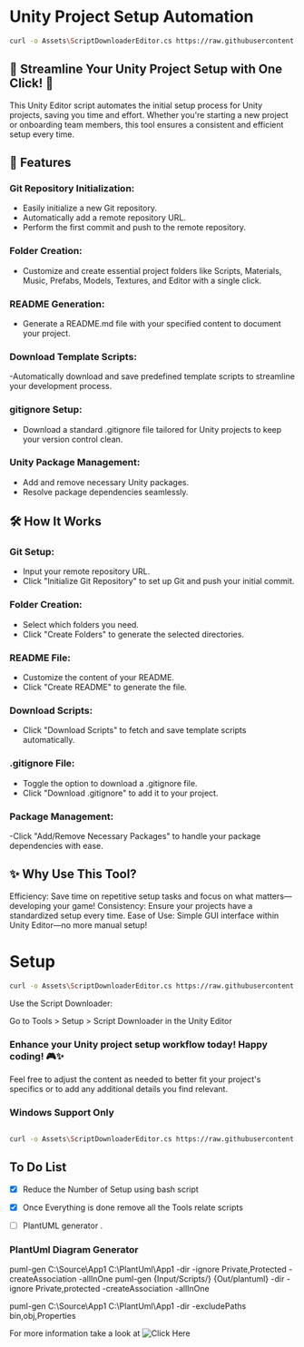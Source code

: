 # Unity Project Setup Automation



```bash
curl -o Assets\ScriptDownloaderEditor.cs https://raw.githubusercontent.com/Avin19/UnityTools/main/ScriptDownloaderEditor.cs 
```

## 🚀 Streamline Your Unity Project Setup with One Click! 🚀
This Unity Editor script automates the initial setup process for Unity projects, saving you time and effort. Whether you're starting a new project or onboarding team members, this tool ensures a consistent and efficient setup every time.

## 🔧 Features

### Git Repository Initialization:

- Easily initialize a new Git repository.
- Automatically add a remote repository URL.
- Perform the first commit and push to the remote repository.
### Folder Creation:

- Customize and create essential project folders like Scripts, Materials, Music, Prefabs, Models, Textures, and Editor with a single click.
### README Generation:

- Generate a README.md file with your specified content to document your project.
### Download Template Scripts:

-Automatically download and save predefined template scripts to streamline your development process.
### gitignore Setup:

- Download a standard .gitignore file tailored for Unity projects to keep your version control clean.
### Unity Package Management:

- Add and remove necessary Unity packages.
- Resolve package dependencies seamlessly.
## 🛠 How It Works


### Git Setup:

- Input your remote repository URL.
- Click "Initialize Git Repository" to set up Git and push your initial commit.

### Folder Creation:

- Select which folders you need.
- Click "Create Folders" to generate the selected directories.
### README File:

- Customize the content of your README.
- Click "Create README" to generate the file.
### Download Scripts:

- Click "Download Scripts" to fetch and save template scripts automatically.
### .gitignore File:

- Toggle the option to download a .gitignore file.
- Click "Download .gitignore" to add it to your project.
### Package Management:

-Click "Add/Remove Necessary Packages" to handle your package dependencies with ease.

## ✨ Why Use This Tool?
Efficiency: Save time on repetitive setup tasks and focus on what matters—developing your game!
Consistency: Ensure your projects have a standardized setup every time.
Ease of Use: Simple GUI interface within Unity Editor—no more manual setup!




# Setup


```bash
curl -o Assets\ScriptDownloaderEditor.cs https://raw.githubusercontent.com/Avin19/UnityTools/main/ScriptDownloaderEditor.cs 
```
Use the Script Downloader:

Go to Tools > Setup > Script Downloader in the Unity Editor


### Enhance your Unity project setup workflow today! Happy coding! 🎮✨


Feel free to adjust the content as needed to better fit your project's specifics or to add any additional details you find relevant.

<!-- 
### MAC 


```bash
touch .gitignore
curl -o .gitignore https://raw.githubusercontent.com/w3villa-avinash/UnityTool/main/.gitignore
curl -OJL https://raw.githubusercontent.com/w3villa-avinash/UnityTool/main/Tools.cs


``` -->
### Windows Support Only 

```bash

curl -o Assets\ScriptDownloaderEditor.cs https://raw.githubusercontent.com/Avin19/UnityTools/main/ScriptDownloaderEditor.cs 
```

<!-- ### Editior Scritps 

```bash 

mkdir  Assets\Project\Editor\Template
cd  Assets\Project\Editor\
curl -O Assets\Project\Editor\CustomScritpsTemplate.cs https://raw.githubusercontent.com/Avin19/UnityTools/main/CustomScriptsTemplate.cs
curl -O Template\NewScript.cs.txt https://raw.githubusercontent.com/Avin19/UnityTools/main/Template/NewScript.cs.txt 
curl -O Template\NewEnum.cs.txt https://raw.githubusercontent.com/Avin19/UnityTools/main/Template/NewEnum.cs.Txt
curl -O Template\NewScriptableObject.cs.txt https://raw.githubusercontent.com/Avin19/UnityTools/main/Template/NewScriptableObject.cs.txt
curl -O Template\NewClass.cs.txt https://raw.githubusercontent.com/Avin19/UnityTools/main/Template/NewClass.cs.txt
``` -->






## To Do List 

- [x] Reduce the Number of Setup using bash script 
- [x] Once Everything is done remove all the Tools relate scripts 
- [ ] PlantUML generator .


### PlantUml Diagram Generator 

puml-gen C:\Source\App1 C:\PlantUml\App1 -dir -ignore Private,Protected -createAssociation -allInOne
puml-gen {Input/Scripts/} {Out/plantuml} -dir -ignore Private,protected -createAssociation -allInOne 


puml-gen C:\Source\App1 C:\PlantUml\App1 -dir -excludePaths bin,obj,Properties


For more information take a look at 
![Click Here](https://github.com/pierre3/PlantUmlClassDiagramGenerator)

